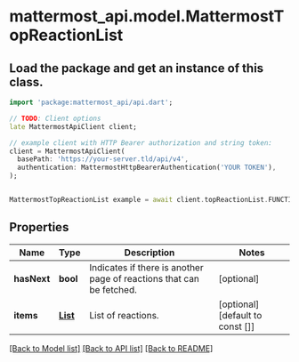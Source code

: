 # mattermost_api.model.MattermostTopReactionList

## Load the package and get an instance of this class.
```dart
import 'package:mattermost_api/api.dart';

// TODO: Client options
late MattermostApiClient client;

// example client with HTTP Bearer authorization and string token:
client = MattermostApiClient(
  basePath: 'https://your-server.tld/api/v4',
  authentication: MattermostHttpBearerAuthentication('YOUR TOKEN'),
);


MattermostTopReactionList example = await client.topReactionList.FUNCTION_THAT_RETURNS_THIS_CLASS();

```

## Properties
Name | Type | Description | Notes
------------ | ------------- | ------------- | -------------
**hasNext** | **bool** | Indicates if there is another page of reactions that can be fetched. | [optional] 
**items** | [**List<MattermostTopReaction>**](MattermostTopReaction.md) | List of reactions. | [optional] [default to const []]

[[Back to Model list]](../GENERATED_README.md#documentation-for-models) [[Back to API list]](../GENERATED_README.md#documentation-for-api-endpoints) [[Back to README]](../GENERATED_README.md)


